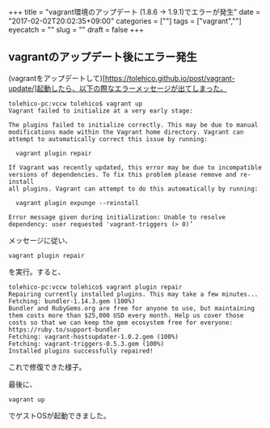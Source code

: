 +++
title = "vagrant環境のアップデート (1.8.6 -> 1.9.1)でエラーが発生"
date = "2017-02-02T20:02:35+09:00"
categories = [""]
tags = ["vagrant",""]
eyecatch = ""
slug = ""
draft = false
+++

## vagrantのアップデート後にエラー発生
(vagrantをアップデートして)[https://tolehico.github.io/post/vagrant-update/]起動したら、以下の際なエラーメッセージが出てしまった。


```terminal
tolehico-pc:vccw tolehico$ vagrant up
Vagrant failed to initialize at a very early stage:

The plugins failed to initialize correctly. This may be due to manual
modifications made within the Vagrant home directory. Vagrant can
attempt to automatically correct this issue by running:

  vagrant plugin repair

If Vagrant was recently updated, this error may be due to incompatible
versions of dependencies. To fix this problem please remove and re-install
all plugins. Vagrant can attempt to do this automatically by running:

  vagrant plugin expunge --reinstall

Error message given during initialization: Unable to resolve dependency: user requested 'vagrant-triggers (> 0)’
```

メッセージに従い、

``vagrant plugin repair``

を実行。すると、

```terminal
tolehico-pc:vccw tolehico$ vagrant plugin repair
Repairing currently installed plugins. This may take a few minutes...
Fetching: bundler-1.14.3.gem (100%)
Bundler and RubyGems.org are free for anyone to use, but maintaining them costs more than $25,000 USD every month. Help us cover those costs so that we can keep the gem ecosystem free for everyone: https://ruby.to/support-bundler
Fetching: vagrant-hostsupdater-1.0.2.gem (100%)
Fetching: vagrant-triggers-0.5.3.gem (100%)
Installed plugins successfully repaired!
```

これで修復できた様子。

最後に、

``vagrant up``

でゲストOSが起動できました。